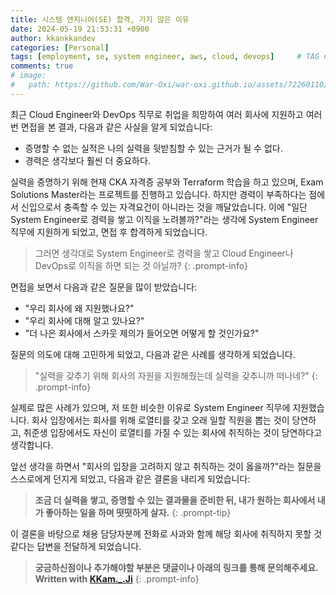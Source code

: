 ```yaml
---
title: 시스템 엔지니어(SE) 합격, 가지 않은 이유
date: 2024-05-19 21:53:31 +0900
author: kkankkandev
categories: [Personal]
tags: [employment, se, system engineer, aws, cloud, devops]     # TAG names should always be lowercase
comments: true
# image:
#   path: https://github.com/War-Oxi/war-oxi.github.io/assets/72260110/c39504c6-3de4-4b41-919b-5ef1b132106c
---
```


최근 Cloud Engineer와 DevOps 직무로 취업을 희망하여 여러 회사에 지원하고 여러 번 면접을 본 결과, 다음과 같은 사실을 알게 되었습니다:

- 증명할 수 없는 실적은 나의 실력을 뒷받침할 수 있는 근거가 될 수 없다.
- 경력은 생각보다 훨씬 더 중요하다.

실력을 증명하기 위해 현재 CKA 자격증 공부와 Terraform 학습을 하고 있으며, Exam Solutions Master라는 프로젝트를 진행하고 있습니다. 하지만 경력이 부족하다는 점에서 신입으로서 충족할 수 있는 자격요건이 아니라는 것을 깨달았습니다. 이에 "일단 System Engineer로 경력을 쌓고 이직을 노려볼까?"라는 생각에 System Engineer 직무에 지원하게 되었고, 면접 후 합격하게 되었습니다.

> 그러면 생각대로 System Engineer로 경력을 쌓고 Cloud Engineer나 DevOps로 이직을 하면 되는 것 아닐까?
{: .prompt-info}

면접을 보면서 다음과 같은 질문을 많이 받았습니다:

- "우리 회사에 왜 지원했나요?"
- "우리 회사에 대해 알고 있나요?"
- "더 나은 회사에서 스카웃 제의가 들어오면 어떻게 할 것인가요?"

질문의 의도에 대해 고민하게 되었고, 다음과 같은 사례를 생각하게 되었습니다.

> "실력을 갖추기 위해 회사의 자원을 지원해줬는데 실력을 갖추니까 떠나네?"
{: .prompt-info}

실제로 많은 사례가 있으며, 저 또한 비슷한 이유로 System Engineer 직무에 지원했습니다. 회사 입장에서는 회사를 위해 로열티를 갖고 오래 일할 직원을 뽑는 것이 당연하고, 취준생 입장에서도 자신이 로열티를 가질 수 있는 회사에 취직하는 것이 당연하다고 생각합니다.

앞선 생각을 하면서 "회사의 입장을 고려하지 않고 취직하는 것이 옳을까?"라는 질문을 스스로에게 던지게 되었고, 다음과 같은 결론을 내리게 되었습니다:

> **조금 더 실력을 쌓고, 증명할 수 있는 결과물을 준비한 뒤, 내가 원하는 회사에서 내가 좋아하는 일을 하며 떳떳하게 살자.**
{: .prompt-tip}

이 결론을 바탕으로 채용 담당자분께 전화로 사과와 함께 해당 회사에 취직하지 못할 것 같다는 답변을 전달하게 되었습니다.

> **궁금하신점이나 추가해야할 부분은 댓글이나 아래의 링크를 통해 문의해주세요.**  
> **Written with [KKam.\_\.Ji](https://www.instagram.com/kkam._.ji/)**
{: .prompt-info}
